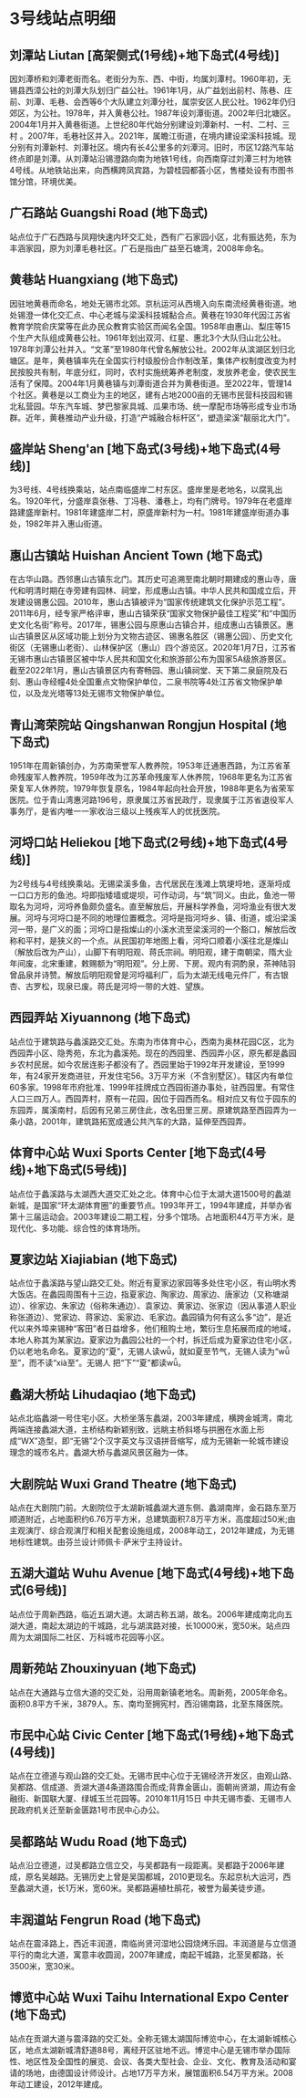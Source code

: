# 3号线站点明细

## 刘潭站 Liutan [高架侧式(1号线)+地下岛式(4号线)]

因刘潭桥和刘潭老街而名。老街分为东、西、中街，均属刘潭村。1960年初，无锡县西漳公社的刘潭大队划归广益公社。1961年1月，从广益划出前村、陈巷、庄前、刘潭、毛巷、会西等6个大队建立刘潭分社，属崇安区人民公社。1962年仍归郊区，为公社。1978年，并入黄巷公社。1987年设刘潭街道。2002年归北塘区。2004年1月并入黄巷街道。上世纪80年代始分别建设刘潭新村、一村、二村、三村 。2007年，毛巷社区并入。2021年，属瞻江街道，在境内建设梁溪科技城。现分别有刘潭新村、刘潭社区。境内有长4公里多的刘潭河。旧时，市区12路汽车站终点即是刘潭。从刘潭站沿锡澄路向南为地铁1号线，向西南穿过刘潭三村为地铁4号线。从地铁站出来，向西横跨凤宾路，为碧桂园都荟小区，售楼处设有市图书馆分馆，环境优美。

## 广石路站 Guangshi Road (地下岛式)

站点位于广石西路与凤翔快速内环交汇处，西有广石家园小区，北有振达苑，东为丰涵家园，原为刘潭毛巷社区。广石是指由广益至石塘湾，2008年命名。

## 黄巷站 Huangxiang (地下岛式)

因驻地黄巷而命名，地处无锡市北郊。京杭运河从西境入向东南流经黄巷街道。地处锡澄一体化交汇点、中心老城与梁溪科技城黏合点。黄巷在1930年代因江苏省教育学院俞庆棠等在此办民众教育实验区而闻名全国。1958年由惠山、梨庄等15个生产大队组成黄巷公社。1961年划出双河、红星、惠北3个大队归山北公社。1978年刘潭公社并入。“文革”至1980年代曾名解放公社。2002年从滨湖区划归北塘区。是年，黄巷镇率先在全国实行村级股份合作制改革，集体产权制度改变为村民按股共有制，年底分红，同时，农村实施统筹养老制度，发放养老金，使农民生活有了保障。2004年1月黄巷镇与刘潭街道合并为黄巷街道。至2022年，管理14个社区。黄巷是以工商业为主的地区，建有占地2000亩的无锡市民营科技园和锡北私营园。华东汽车城、梦巴黎家具城、瓜果市场、统一摩配市场等形成专业市场群。近年，黄巷推动产业升级，打造“产城融合标杆区”，塑造梁溪“靓丽北大门”。

## 盛岸站 Sheng'an [地下岛式(3号线)+地下岛式(4号线)]

为3号线、4号线换乘站，站点南临盛岸二村东区。盛岸里是老地名，以腐乳出名。1920年代，分盛岸袁张巷、丁冯巷、潘巷上，均有门牌号。1979年在老盛岸路建盛岸新村。1981年建盛岸二村，原盛岸新村为一村。1981年建盛岸街道办事处，1982年并入惠山街道。

## 惠山古镇站 Huishan Ancient Town (地下岛式)

在古华山路。西邻惠山古镇东北门。其历史可追溯至南北朝时期建成的惠山寺，唐代和明清时期在寺旁建有园林、祠堂，形成惠山古镇。中华人民共和国成立后，开发建设锡惠公园。2010年，惠山古镇被评为“国家传统建筑文化保护示范工程”。2011年6月，经专家严格评审，惠山古镇荣获“国家文物保护最佳工程奖”和“中国历史文化名街”称号。2017年，锡惠公园与原惠山古镇合并，组成惠山古镇景区。惠山古镇景区从区域功能上划分为文物古迹区、锡惠名胜区（锡惠公园）、历史文化街区（无锡惠山老街）、山林保护区（惠山）四个游览区。2020年1月7日，江苏省无锡市惠山古镇景区被中华人民共和国文化和旅游部公布为国家5A级旅游景区。截至2022年1月，惠山古镇景区内有寄畅园、惠山镇祠堂、天下第二泉庭院及石刻、惠山寺经幢4处全国重点文物保护单位，二泉书院等4处江苏省文物保护单位，以及龙光塔等13处无锡市文物保护单位。

## 青山湾荣院站 Qingshanwan Rongjun Hospital (地下岛式)

1951年在周新镇创办，为苏南荣誉军人教养院，1953年迁通惠西路，为江苏省革命残废军人教养院，1959年改为江苏革命残废军人休养院，1968年更名为江苏省荣复军人休养院，1979年恢复原名，1984年起向社会开放，1988年更名为省荣军医院。位于青山湾惠河路196号，原隶属江苏省民政厅，现隶属于江苏省退役军人事务厅，是省内唯一一家收治三级以上残疾军人的优抚医院。

## 河埒口站 Heliekou [地下岛式(2号线)+地下岛式(4号线)]

为2号线与4号线换乘站。无锡梁溪多鱼，古代居民在浅滩上筑埂埒地，逐渐埒成一口口方形的鱼池。埒即指矮墙或堤坝，可作动词，与“筑”同义。由此，鱼池一带取名为河埒，河埒养鱼颇负盛名。直至解放后，开展科学养鱼，河埒渔业有很大发展。河埒与河埒口是不同的地理位置概念。河埒是指河埒乡、镇、街道，或沿梁溪河一带，是广义的面；河埒口是指燦山的小溪水流至梁溪河的一个豁口，解放后改称和平村，是狭义的一个点。从民国初年地图上看，河埒口顺着小溪往北是燦山（解放后改为产山），山脚下有明阳观、蒋氏宗祠。明阳观，建于南朝梁，隋大业年间废，北宋重建，敕赐额为“明阳观”。分上房、下房。观内有洞酌泉，茶神陆羽曾品泉并诗赞。解放后明阳观曾是河埒福利厂，后为太湖无线电元件厂，有古银杏、古罗松，现泉已废。蒋氏是河埒一带的大姓、望族。

## 西园弄站 Xiyuannong (地下岛式)

站点位于建筑路与蠡溪路交汇处。东南为市体育中心，西南为奥林花园C区，北为西园弄小区、隐秀苑，东北为蠡溪苑。现在的西园里、西园弄小区，原先都是蠡园乡农村民居。如今农居连影子都没有了。西园里始于1992年开发建设，至1999年，有24家开发商进驻，开发住宅56。3万平方米（不含别墅区）。辖区内有单位60多家。1998年市府批准、1999年挂牌成立西园街道办事处，驻西园里。有常住人口三四万人。西园弄村，原有一花园，因位于园西而名。相对应又有位于园东的东园弄，属溪南村，后因有兄弟三房住此，改名田里三房。原建筑路至西园弄为一条小路，2001年，建筑路拓宽成通公共汽车的大路，延伸至西园弄。

## 体育中心站 Wuxi Sports Center [地下岛式(4号线)+地下岛式(5号线)]

站点位于蠡溪路与太湖西大道交汇处之北。体育中心位于太湖大道1500号的蠡湖新城，是国家“环太湖体育圈”的重要节点。1993年开工，1994年建成，并举办省第十三届运动会。2003年建设二期工程，分多个馆场。占地面积44万平方米，是现代化、多功能、综合性的体育场所。

## 夏家边站 Xiajiabian (地下岛式)

站点位于蠡溪路与望山路交汇处。附近有夏家边家园等多处住宅小区，有山明水秀大饭店。在蠡园周围有十三边，指夏家边、陶家边、周家边、唐家边（又称塘湖边）、徐家边、朱家边（俗称朱通边）、袁家边、黄家边、张家边（因从事道人职业称张道边）、党家边、蒋家边、奚家边、毛家边。蠡园镇为何有这么多“边”，是近代以来外埠来锡种“客田”者日益增多，他们租购土地，繁衍生息拓展而成的地域，本地人称其为某家边。夏家边为蠡园公社的一个村，拆迁后成为夏家边住宅小区，仍以老地名命名。夏家边的“夏”，无锡人读wǚ，就如夏至节气，无锡人读为“wǚ至”，而不读“xià至”。无锡人 把“下”“夏”都读wǚ。

## 蠡湖大桥站 Lihudaqiao (地下岛式)

站点北临蠡湖一号住宅小区。大桥坐落东蠡湖，2003年建成，横跨金城湾，南北两端连接蠡湖大道，主桥结构新颖别致，远眺主桥斜塔与拱圈在水面上形成“WX”造型，即“无锡”2个汉字英文与汉语拼音缩写，成为无锡新一轮城市建设理念的城市名片。蠡湖大桥与蠡湖风景区融为一体。

## 大剧院站 Wuxi Grand Theatre (地下岛式)

站点在大剧院门前。大剧院位于太湖新城蠡湖大道东侧、蠡湖南岸，金石路东至万顺道附近，占地面积约6.76万平方米，总建筑面积7.8万平方米，高度超过50米;由主观演厅、综合观演厅和相关配套设施组成，2008年动工，2012年建成，为无锡地标性建筑。由芬兰设计师佩卡·萨米宁主持设计。

## 五湖大道站 Wuhu Avenue [地下岛式(4号线)+地下岛式(6号线)]

站点位于周新西路，临近五湖大道。太湖古称五湖，故名。2006年建成南北向五湖大道，南起太湖边的干城路，北与湖滨路对接，长10000米，宽50米。站点四周为太湖国际二社区、万科城市花园等小区。

## 周新苑站 Zhouxinyuan (地下岛式)

站点在大通路与立信大道的交汇处，沿用周新镇老地名。周新苑，2005年命名。面积0.8平方千米，3879人。东、南均至拥宪村，西沿锡南路，北至东降医院。

## 市民中心站 Civic Center [地下岛式(1号线)+地下岛式(4号线)]

站点在立德道与观山路的交汇处。无锡市民中心位于无锡经济开发区，由观山路、吴都路、信成道、贡湖大道4条道路围合而成;背靠金匮山，面朝尚贤湖，周边有金融街、新国联大厦、绿城玉兰花园等。2010年11月15日 中共无锡市委、无锡市人民政府机关迁至新金匮路1号市民中心办公。

## 吴都路站 Wudu Road (地下岛式)

站点沿立德道，过吴都路立信立交，与吴都路有一段距离。吴都路于2006年建成，原名吴越路。无锡历史上曾是吴国都城，2010更现名。东起京杭大运河，西至蠡湖大道，长1万米，宽60米。吴都路遍植杜鹃花，被誉为最美徒步道。

## 丰润道站 Fengrun Road (地下岛式)

站点在震泽路上，西近丰润道，南临尚贤河湿地公园烧烤乐园。丰润道是与立信道平行的南北大道，寓意丰收圆润，2007年建成，南起干城路，北至吴都路，长3500米，宽30米。

## 博览中心站 Wuxi Taihu International Expo Center (地下岛式)

站点在贡湖大道与震泽路的交汇处。全称无锡太湖国际博览中心，在太湖新城核心区，地点太湖新城清舒道88号，离经开区驻地不远。博览中心是无锡市举办国际性、地区性及全国性的展览、会议、各类大型社会、企业、文化、教育及活动和宴请的场地，由德国设计师设计。占地17万平方米，展馆面积6.54万平方米。2008年动工建设，2012年建成。

